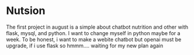 # Nutsion
The first project in august is a simple about chatbot nutrition and other with flask, mysql, and python. I want to change myself in python maybe for a week. To be honest, i want to make a webite chatbot but openai must be upgrade, if i use flask so hmmm.... waiting for my new plan again
